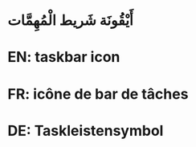 # أَيْقُونَة شَريط الْمُهِمَّات

# EN: taskbar  icon

# FR: icône de bar de tâches

# DE: Taskleistensymbol
